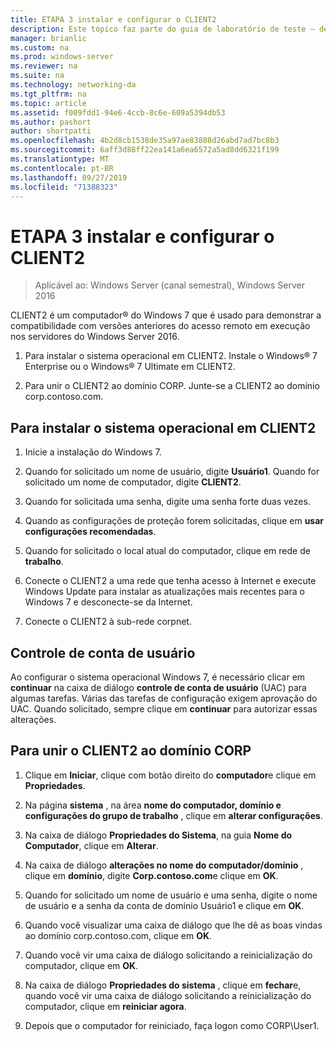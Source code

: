 ```yaml
---
title: ETAPA 3 instalar e configurar o CLIENT2
description: Este tópico faz parte do guia de laboratório de teste – demonstre uma implantação multissite do DirectAccess para o Windows Server 2016
manager: brianlic
ms.custom: na
ms.prod: windows-server
ms.reviewer: na
ms.suite: na
ms.technology: networking-da
ms.tgt_pltfrm: na
ms.topic: article
ms.assetid: f009fdd1-94e6-4ccb-8c6e-609a5394db53
ms.author: pashort
author: shortpatti
ms.openlocfilehash: 4b2d8cb1538de35a97ae83888d26abd7ad7bc8b3
ms.sourcegitcommit: 6aff3d88ff22ea141a6ea6572a5ad8dd6321f199
ms.translationtype: MT
ms.contentlocale: pt-BR
ms.lasthandoff: 09/27/2019
ms.locfileid: "71388323"
---
```

# <a name="step-3-install-and-configure-client2"></a>ETAPA 3 instalar e configurar o CLIENT2

>Aplicável ao: Windows Server (canal semestral), Windows Server 2016

CLIENT2 é um computador&reg; do Windows 7 que é usado para demonstrar a compatibilidade com versões anteriores do acesso remoto em execução nos servidores do Windows Server 2016.  
  
1. Para instalar o sistema operacional em CLIENT2. Instale o Windows&reg; 7 Enterprise ou o Windows&reg; 7 Ultimate em CLIENT2.  
  
2. Para unir o CLIENT2 ao domínio CORP. Junte-se a CLIENT2 ao domínio corp.contoso.com.  
  
## <a name="to-install-the-operating-system-on-client2"></a>Para instalar o sistema operacional em CLIENT2  
  
1.  Inicie a instalação do Windows 7.  
  
2.  Quando for solicitado um nome de usuário, digite **Usuário1**. Quando for solicitado um nome de computador, digite **CLIENT2**.  
  
3.  Quando for solicitada uma senha, digite uma senha forte duas vezes.  
  
4.  Quando as configurações de proteção forem solicitadas, clique em **usar configurações recomendadas**.  
  
5.  Quando for solicitado o local atual do computador, clique em rede de **trabalho**.  
  
6.  Conecte o CLIENT2 a uma rede que tenha acesso à Internet e execute Windows Update para instalar as atualizações mais recentes para o Windows 7 e desconecte-se da Internet.  
  
7.  Conecte o CLIENT2 à sub-rede corpnet.  
  
## <a name="user-account-control"></a>Controle de conta de usuário  
Ao configurar o sistema operacional Windows 7, é necessário clicar em **continuar** na caixa de diálogo **controle de conta de usuário** (UAC) para algumas tarefas. Várias das tarefas de configuração exigem aprovação do UAC. Quando solicitado, sempre clique em **continuar** para autorizar essas alterações.  
  
## <a name="to-join-client2-to-the-corp-domain"></a>Para unir o CLIENT2 ao domínio CORP  
  
1.  Clique em **Iniciar**, clique com botão direito do **computador**e clique em **Propriedades**.  
  
2.  Na página **sistema** , na área **nome do computador, domínio e configurações do grupo de trabalho** , clique em **alterar configurações**.  
  
3.  Na caixa de diálogo **Propriedades do Sistema**, na guia **Nome do Computador**, clique em **Alterar**.  
  
4.  Na caixa de diálogo **alterações no nome do computador/domínio** , clique em **domínio**, digite **Corp.contoso.com**e clique em **OK**.  
  
5.  Quando for solicitado um nome de usuário e uma senha, digite o nome de usuário e a senha da conta de domínio Usuário1 e clique em **OK**.  
  
6.  Quando você visualizar uma caixa de diálogo que lhe dê as boas vindas ao domínio corp.contoso.com, clique em **OK**.  
  
7.  Quando você vir uma caixa de diálogo solicitando a reinicialização do computador, clique em **OK**.  
  
8.  Na caixa de diálogo **Propriedades do sistema** , clique em **fechar**e, quando você vir uma caixa de diálogo solicitando a reinicialização do computador, clique em **reiniciar agora**.  
  
9. Depois que o computador for reiniciado, faça logon como CORP\User1.
